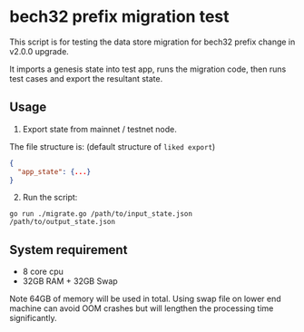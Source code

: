 # bech32 prefix migration test

This script is for testing the data store migration for bech32 prefix change in v2.0.0 upgrade.

It imports a genesis state into test app, runs the migration code, then runs test cases and export the resultant state.

## Usage

1. Export state from mainnet / testnet node.

The file structure is: (default structure of `liked export`)

```json
{
  "app_state": {...}
}
```

2. Run the script:

```shell
go run ./migrate.go /path/to/input_state.json /path/to/output_state.json
```

## System requirement

- 8 core cpu
- 32GB RAM + 32GB Swap

Note 64GB of memory will be used in total. Using swap file on lower end machine can avoid OOM crashes but will lengthen the processing time significantly.
